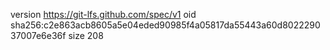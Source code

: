 version https://git-lfs.github.com/spec/v1
oid sha256:c2e863acb8605a5e04eded90985f4a05817da55443a60d802229037007e6e36f
size 208
